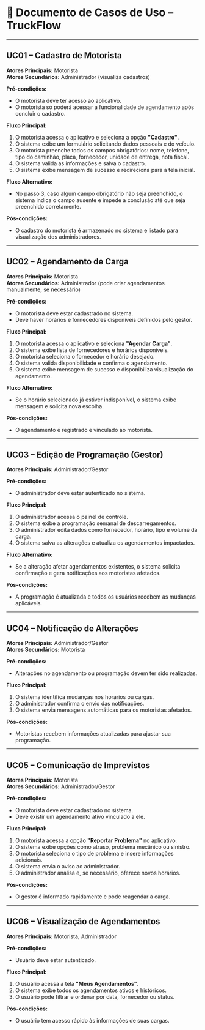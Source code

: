 # 📄 Documento de Casos de Uso – TruckFlow

---

## UC01 – Cadastro de Motorista

**Atores Principais:** Motorista  
**Atores Secundários:** Administrador (visualiza cadastros)  

**Pré-condições:**
- O motorista deve ter acesso ao aplicativo.
- O motorista só poderá acessar a funcionalidade de agendamento após concluir o cadastro.

**Fluxo Principal:**
1. O motorista acessa o aplicativo e seleciona a opção **"Cadastro"**.
2. O sistema exibe um formulário solicitando dados pessoais e do veículo.
3. O motorista preenche todos os campos obrigatórios: nome, telefone, tipo do caminhão, placa, fornecedor, unidade de entrega, nota fiscal.
4. O sistema valida as informações e salva o cadastro.
5. O sistema exibe mensagem de sucesso e redireciona para a tela inicial.

**Fluxo Alternativo:**
- No passo 3, caso algum campo obrigatório não seja preenchido, o sistema indica o campo ausente e impede a conclusão até que seja preenchido corretamente.

**Pós-condições:**
- O cadastro do motorista é armazenado no sistema e listado para visualização dos administradores.

---

## UC02 – Agendamento de Carga

**Atores Principais:** Motorista  
**Atores Secundários:** Administrador (pode criar agendamentos manualmente, se necessário)  

**Pré-condições:**
- O motorista deve estar cadastrado no sistema.
- Deve haver horários e fornecedores disponíveis definidos pelo gestor.

**Fluxo Principal:**
1. O motorista acessa o aplicativo e seleciona **"Agendar Carga"**.
2. O sistema exibe lista de fornecedores e horários disponíveis.
3. O motorista seleciona o fornecedor e horário desejado.
4. O sistema valida disponibilidade e confirma o agendamento.
5. O sistema exibe mensagem de sucesso e disponibiliza visualização do agendamento.

**Fluxo Alternativo:**
- Se o horário selecionado já estiver indisponível, o sistema exibe mensagem e solicita nova escolha.

**Pós-condições:**
- O agendamento é registrado e vinculado ao motorista.

---

## UC03 – Edição de Programação (Gestor)

**Atores Principais:** Administrador/Gestor  

**Pré-condições:**
- O administrador deve estar autenticado no sistema.

**Fluxo Principal:**
1. O administrador acessa o painel de controle.
2. O sistema exibe a programação semanal de descarregamentos.
3. O administrador edita dados como fornecedor, horário, tipo e volume da carga.
4. O sistema salva as alterações e atualiza os agendamentos impactados.

**Fluxo Alternativo:**
- Se a alteração afetar agendamentos existentes, o sistema solicita confirmação e gera notificações aos motoristas afetados.

**Pós-condições:**
- A programação é atualizada e todos os usuários recebem as mudanças aplicáveis.

---

## UC04 – Notificação de Alterações

**Atores Principais:** Administrador/Gestor  
**Atores Secundários:** Motorista  

**Pré-condições:**
- Alterações no agendamento ou programação devem ter sido realizadas.

**Fluxo Principal:**
1. O sistema identifica mudanças nos horários ou cargas.
2. O administrador confirma o envio das notificações.
3. O sistema envia mensagens automáticas para os motoristas afetados.

**Pós-condições:**
- Motoristas recebem informações atualizadas para ajustar sua programação.

---

## UC05 – Comunicação de Imprevistos

**Atores Principais:** Motorista  
**Atores Secundários:** Administrador/Gestor  

**Pré-condições:**
- O motorista deve estar cadastrado no sistema.
- Deve existir um agendamento ativo vinculado a ele.

**Fluxo Principal:**
1. O motorista acessa a opção **"Reportar Problema"** no aplicativo.
2. O sistema exibe opções como atraso, problema mecânico ou sinistro.
3. O motorista seleciona o tipo de problema e insere informações adicionais.
4. O sistema envia o aviso ao administrador.
5. O administrador analisa e, se necessário, oferece novos horários.

**Pós-condições:**
- O gestor é informado rapidamente e pode reagendar a carga.

---

## UC06 – Visualização de Agendamentos

**Atores Principais:** Motorista, Administrador  

**Pré-condições:**
- Usuário deve estar autenticado.

**Fluxo Principal:**
1. O usuário acessa a tela **"Meus Agendamentos"**.
2. O sistema exibe todos os agendamentos ativos e históricos.
3. O usuário pode filtrar e ordenar por data, fornecedor ou status.

**Pós-condições:**
- O usuário tem acesso rápido às informações de suas cargas.
